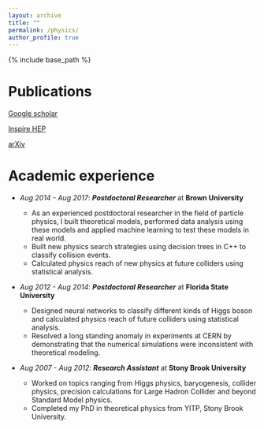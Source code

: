 ```yaml
---
layout: archive
title: ""
permalink: /physics/
author_profile: true
---
```


{% include base_path %}

Publications
======
[Google scholar](https://scholar.google.com/citations?user=yfxqGvYAAAAJ&hl=en&oi=ao)  

[Inspire HEP](https://inspirehep.net/authors/1065599?ui-citation-summary=true)  

[arXiv](https://arxiv.org/search/?searchtype=author&query=Jaiswal%2C+P)

Academic experience
======
* *Aug 2014 - Aug 2017*: ***Postdoctoral Researcher*** at **Brown University**    
   * As an experienced postdoctoral researcher in the field of particle physics, I built theoretical models, performed data analysis using these models and applied machine learning to test these models in real world.
   * Built new physics search strategies using decision trees in C++ to classify collision events.
   * Calculated physics reach of new physics at future colliders using statistical analysis.

* *Aug 2012 - Aug 2014*: ***Postdoctoral Researcher*** at **Florida State University**    
   * Designed neural networks to classify different kinds of Higgs boson and calculated physics reach of future colliders using statistical analysis. 
   * Resolved a long standing anomaly in experiments at CERN by demonstrating that the numerical simulations were inconsistent with theoretical modeling.

* *Aug 2007 - Aug 2012*: ***Research Assistant*** at **Stony Brook University**    
   * Worked on topics ranging from Higgs physics, baryogenesis, collider physics, precision calculations for Large Hadron Collider and beyond Standard Model physics. 
   * Completed my PhD in theoretical physics from YITP, Stony Brook University.
